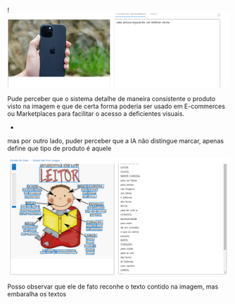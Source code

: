 !![alt text](image-1.png)

Pude perceber que o sistema detalhe de maneira consistente o produto visto na imagem e que de certa forma poderia ser usado em E-commerces ou Marketplaces para facilitar o acesso a deficientes visuais.

*


mas por outro lado, puder perceber que a IA não distingue marcar, apenas define que tipo de produto é aquele

![alt text](image.png)

Posso observar que ele de fato reconhe o texto contido na imagem, mas embaralha os textos
